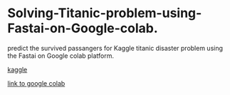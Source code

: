 # Solving-Titanic-problem-using-Fastai-on-Google-colab.
predict the survived passangers for Kaggle titanic disaster problem using the Fastai on Google colab platform.

[kaggle](https://www.kaggle.com/c/titanic)

[link to google colab](https://colab.research.google.com/drive/1S6vG6FLokIZrgmCein_RT7_G5RvnMrfI)
